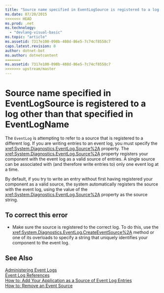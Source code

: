 ```yaml
---
title: "Source name specified in EventLogSource is registered to a log other than that specified in EventLogName"
ms.date: 07/20/2015
<<<<<<< HEAD
ms.prod: .net
ms.technology: 
  - "devlang-visual-basic"
ms.topic: "article"
ms.assetid: 7317e100-098b-408d-86e5-7c74cf8558c7
caps.latest.revision: 8
author: dotnet-bot
ms.author: dotnetcontent
=======
ms.assetid: 7317e100-098b-408d-86e5-7c74cf8558c7
>>>>>>> upstream/master
---
```

# Source name specified in EventLogSource is registered to a log other than that specified in EventLogName
The `EventLog` is attempting to refer to a source that is registered to a different log. If you are writing entries to an event log, you must specify the <xref:System.Diagnostics.EventLog.Source%2A> property. The <xref:System.Diagnostics.EventLog.Source%2A> property registers your component with the event log as a valid source of entries. A single source can be associated with (and therefore write entries to) only one event log at a time.  
  
 By default, if you try to write an entry without first having registered your component as a valid source, the system automatically registers the source with the event log, using the value of the <xref:System.Diagnostics.EventLog.Source%2A> property as the source string.  
  
## To correct this error  
  
-   Make sure the source is registered to the correct log. To do this, use the <xref:System.Diagnostics.EventLog.CreateEventSource%2A> method or one of its overloads to specify a string that uniquely identifies your component to the event log.  
  
## See Also  
 [Administering Event Logs](http://msdn.microsoft.com/library/35f53238-bdd2-417b-acd8-2fd9f7397f18)  
 [Event Log References](http://msdn.microsoft.com/library/4af0661c-6c96-49f4-961d-b26ed9bc3e87)  
 [How to: Add Your Application as a Source of Event Log Entries](http://msdn.microsoft.com/library/948ff920-a739-4e66-a191-ee951512d42c)  
 [How to: Remove an Event Source](http://msdn.microsoft.com/library/bc66c900-4b8a-426a-b8e2-17031a20167e)
